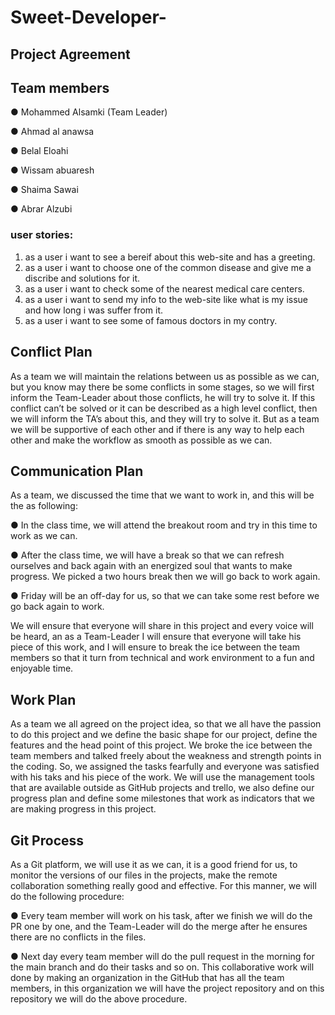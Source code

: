 
# Sweet-Developer-

## Project Agreement 



## Team members
●	Mohammed Alsamki (Team Leader)

●	Ahmad al anawsa

●	Belal Eloahi

●	Wissam abuaresh

●	Shaima Sawai

●	Abrar Alzubi


### user stories:
1. as a user i want to see a bereif about this web-site and has a greeting.
2. as a user i want to choose one of the common disease and give me a discribe and solutions for it.
3. as a user i want to check some of the nearest medical care centers.
4. as a user i want to send my info to the web-site like what is my issue and how long i was suffer from it.
5. as a user i want to see some of famous doctors in my contry.


## Conflict Plan
As a team we will maintain the relations between us as possible as we can, but you know may there be some conflicts in some stages, so we will first inform the Team-Leader about those conflicts, he will try to solve it. If this conflict can’t be solved or it can be described as a high level conflict, then we will inform the TA’s about this, and they will try to solve it. But as a team we will be supportive of each other and if there is any way to help each other and make the workflow as smooth as possible as we can.

## Communication Plan
As a team, we discussed the time that we want to work in, and this will be the as following:

●	In the class time, we will attend the breakout room and try in this time to work as we can.

●	After the class time, we will have a break so that we can refresh ourselves and back again with an energized soul that wants to make progress. We picked a two hours break then we will go back to work again.

●	Friday will be an off-day for us, so that we can take some rest before we go back again to work.

We will ensure that everyone will share in this project and every voice will be heard, an as a Team-Leader I will ensure that everyone will take his piece of this work, and I will ensure to break the ice between the team members so that it turn from technical and work environment to a fun and enjoyable time.

## Work Plan
As a team we all agreed on the project idea, so that we all have the passion to do this project and we define the basic shape for our project, define the features and the head point of this project. We broke the ice between the team members and talked freely about the weakness and strength points in the coding. So, we assigned the tasks fearfully and everyone was satisfied with his taks and his piece of the work.
We will use the management tools that are available outside as GitHub projects and trello, we also define our progress plan and define some milestones that work as indicators that we are making progress in this project.

## Git Process
As a Git platform, we will use it as we can, it is a good friend for us, to monitor the versions of our files in the projects, make the remote collaboration something really good and effective.
For this manner, we will do the following procedure:

●	Every team member will work on his task, after we finish we will do the PR one by one, and the Team-Leader will do the merge after he ensures there are no conflicts in the files.

●	Next day every team member will do the pull request in the morning for the main branch and do their tasks and so on.
This collaborative work will done by making an organization in the GitHub that has all the team members, in this organization we will have the project repository and on this repository we will do the above procedure.









